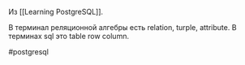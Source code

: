 Из [[Learning PostgreSQL]].

В терминал реляционной алгебры есть relation, turple, attribute. В терминах sql это table row column. 

#postgresql 